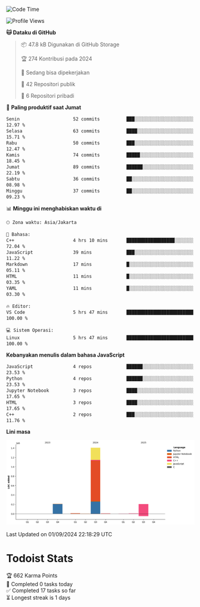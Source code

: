 <!--START_SECTION:waka-->
![Code Time](http://img.shields.io/badge/Code%20Time-28%20hrs%2051%20mins-blue)

![Profile Views](http://img.shields.io/badge/Profil%20dilihat-54-blue)

**🐱 Dataku di GitHub** 

> 📦 47.8 kB Digunakan di GitHub Storage 
 > 
> 🏆 274 Kontribusi pada 2024
 > 
> 💼 Sedang bisa dipekerjakan
 > 
> 📜 42 Repositori publik 
 > 
> 🔑 6 Repositori pribadi 
 > 
📅 **Paling produktif saat Jumat** 

```text
Senin                    52 commits          ███░░░░░░░░░░░░░░░░░░░░░░   12.97 % 
Selasa                   63 commits          ████░░░░░░░░░░░░░░░░░░░░░   15.71 % 
Rabu                     50 commits          ███░░░░░░░░░░░░░░░░░░░░░░   12.47 % 
Kamis                    74 commits          █████░░░░░░░░░░░░░░░░░░░░   18.45 % 
Jumat                    89 commits          ██████░░░░░░░░░░░░░░░░░░░   22.19 % 
Sabtu                    36 commits          ██░░░░░░░░░░░░░░░░░░░░░░░   08.98 % 
Minggu                   37 commits          ██░░░░░░░░░░░░░░░░░░░░░░░   09.23 % 
```


📊 **Minggu ini menghabiskan waktu di** 

```text
🕑︎ Zona waktu: Asia/Jakarta

💬 Bahasa: 
C++                      4 hrs 10 mins       ██████████████████░░░░░░░   72.04 % 
JavaScript               39 mins             ███░░░░░░░░░░░░░░░░░░░░░░   11.22 % 
Markdown                 17 mins             █░░░░░░░░░░░░░░░░░░░░░░░░   05.11 % 
HTML                     11 mins             █░░░░░░░░░░░░░░░░░░░░░░░░   03.35 % 
YAML                     11 mins             █░░░░░░░░░░░░░░░░░░░░░░░░   03.30 % 

🔥 Editor: 
VS Code                  5 hrs 47 mins       █████████████████████████   100.00 % 

💻 Sistem Operasi: 
Linux                    5 hrs 47 mins       █████████████████████████   100.00 % 
```

**Kebanyakan menulis dalam bahasa JavaScript** 

```text
JavaScript               4 repos             ██████░░░░░░░░░░░░░░░░░░░   23.53 % 
Python                   4 repos             ██████░░░░░░░░░░░░░░░░░░░   23.53 % 
Jupyter Notebook         3 repos             ████░░░░░░░░░░░░░░░░░░░░░   17.65 % 
HTML                     3 repos             ████░░░░░░░░░░░░░░░░░░░░░   17.65 % 
C++                      2 repos             ███░░░░░░░░░░░░░░░░░░░░░░   11.76 % 
```



**Lini masa**

![Lines of Code chart](https://raw.githubusercontent.com/yusuf601/yusuf601/main/assets/bar_graph.png)


 Last Updated on 01/09/2024 22:18:29 UTC
<!--END_SECTION:waka-->
# Todoist Stats

<!-- TODO-IST:START -->
🏆  662 Karma Points           
🌸  Completed 0 tasks today           
✅  Completed 17 tasks so far           
⏳  Longest streak is 1 days
<!-- TODO-IST:END -->
